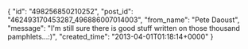  {
   "id": "498256850210252",
   "post_id": "462493170453287_496886007014003",
   "from_name": "Pete Daoust",
   "message": "I'm still sure there is good stuff written on those thousand pamphlets...:)",
   "created_time": "2013-04-01T01:18:14+0000"
 }
